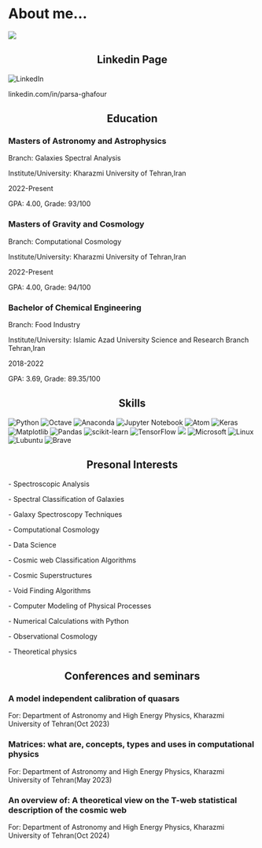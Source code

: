 # About me...

<img align="center" src="https://github.com/parsa-ghafour/parsa-ghafour/assets/139039835/17a210f3-b409-456e-bc1d-4c1e20b63a56">
<h2 align="center">Linkedin Page</h2>

![LinkedIn](https://img.shields.io/badge/linkedin-%230077B5.svg?style=for-the-badge&logo=linkedin&logoColor=white)  <p>linkedin.com/in/parsa-ghafour</p>
<h2 align="center">Education</h2>
<h3>Masters of Astronomy and Astrophysics</h3>
<p>Branch: Galaxies Spectral Analysis</p>
<p>Institute/University: Kharazmi University of Tehran,Iran</p>
<p>2022-Present</p>
<p>GPA: 4.00, Grade: 93/100 </p>
<h3>Masters of Gravity and Cosmology</h3>
<p>Branch: Computational Cosmology</p>
<p>Institute/University: Kharazmi University of Tehran,Iran</p>
<p>2022-Present</p>
<p>GPA: 4.00, Grade: 94/100 </p>
<h3>Bachelor of Chemical Engineering</h3>
<p>Branch: Food Industry</p>
<p>Institute/University: Islamic Azad University Science and Research Branch Tehran,Iran</p>
<p>2018-2022</p>
<p>GPA: 3.69, Grade: 89.35/100 </p>
<h2 align="center">Skills</h2>

![Python](https://img.shields.io/badge/python-3670A0?style=for-the-badge&logo=python&logoColor=ffdd54) ![Octave](https://img.shields.io/badge/OCTAVE-darkblue?style=for-the-badge&logo=octave&logoColor=fcd683) ![Anaconda](https://img.shields.io/badge/Anaconda-%2344A833.svg?style=for-the-badge&logo=anaconda&logoColor=white) ![Jupyter Notebook](https://img.shields.io/badge/jupyter-%23FA0F00.svg?style=for-the-badge&logo=jupyter&logoColor=white) ![Atom](https://img.shields.io/badge/Atom-%2366595C.svg?style=for-the-badge&logo=atom&logoColor=white) ![Keras](https://img.shields.io/badge/Keras-%23D00000.svg?style=for-the-badge&logo=Keras&logoColor=white) ![Matplotlib](https://img.shields.io/badge/Matplotlib-%23ffffff.svg?style=for-the-badge&logo=Matplotlib&logoColor=black) ![Pandas](https://img.shields.io/badge/pandas-%23150458.svg?style=for-the-badge&logo=pandas&logoColor=white) ![scikit-learn](https://img.shields.io/badge/scikit--learn-%23F7931E.svg?style=for-the-badge&logo=scikit-learn&logoColor=white) ![TensorFlow](https://img.shields.io/badge/TensorFlow-%23FF6F00.svg?style=for-the-badge&logo=TensorFlow&logoColor=white) <img src="https://img.shields.io/badge/numpy%20-%23013243.svg?&style=for-the-badge&logo=numpy&logoColor=white" /> ![Microsoft](https://img.shields.io/badge/Microsoft-0078D4?style=for-the-badge&logo=microsoft&logoColor=white) ![Linux](https://img.shields.io/badge/Linux-FCC624?style=for-the-badge&logo=linux&logoColor=black) ![Lubuntu](https://img.shields.io/badge/-Lubuntu-%230065C2?style=for-the-badge&logo=lubuntu&logoColor=white) ![Brave](https://a11ybadges.com/badge?logo=brave)
<h2 align="center">Presonal Interests</h2>
<p>- Spectroscopic Analysis</p>
<p>- Spectral Classification of Galaxies</p>
<p>- Galaxy Spectroscopy Techniques</p>
<p>- Computational Cosmology</p>
<p>- Data Science</p>
<p>- Cosmic web Classification Algorithms</p>
<p>- Cosmic Superstructures</p>
<p>- Void Finding Algorithms</p>
<p>- Computer Modeling of Physical Processes</p>
<p>- Numerical Calculations with Python</p>
<p>- Observational Cosmology</p>
<p>- Theoretical physics</p>
<h2 align="center">Conferences and seminars</h2>
<h3>A model independent calibration of quasars</h3>
<p>For: Department of Astronomy and High Energy Physics, Kharazmi University of Tehran(Oct 2023)</p>
<h3>Matrices: what are, concepts, types and uses in computational physics</h3>
<p>For: Department of Astronomy and High Energy Physics, Kharazmi University of Tehran(May 2023)</p>
<h3>An overview of: A theoretical view on the T-web statistical description of the cosmic web</h3>
<p>For: Department of Astronomy and High Energy Physics, Kharazmi University of Tehran(Oct 2024)</p>
